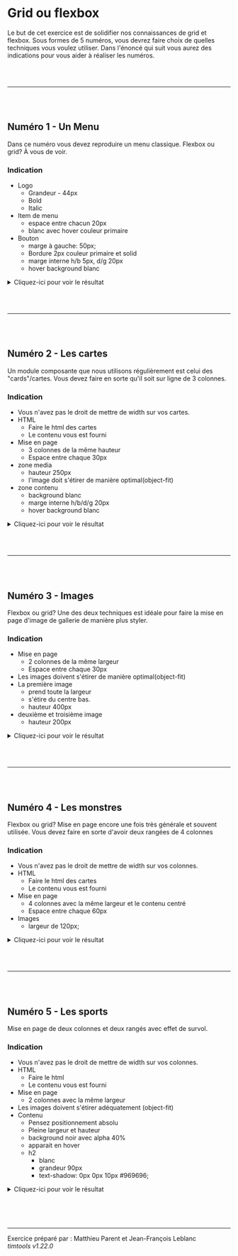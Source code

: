 [screen1]: src/assets/images/screen_number1.png
[screen2]: src/assets/images/screen_number2.png
[screen3]: src/assets/images/screen_number3.png
[screen4]: src/assets/images/screen_number4.png
[screen5]: src/assets/images/screen_number5.gif

# Grid ou flexbox

Le but de cet exercice est de solidifier nos connaissances de grid et flexbox. Sous formes de 5 numéros, vous devrez faire choix de quelles techniques vous voulez utiliser. Dans l'énoncé qui suit vous aurez des indications pour vous aider à réaliser les numéros.

<br><br><hr><br><br>

## Numéro 1 - Un Menu

Dans ce numéro vous devez reproduire un menu classique. Flexbox ou grid? À vous de voir.

### Indication

- Logo
  - Grandeur - 44px
  - Bold
  - Italic
- Item de menu
  - espace entre chacun 20px
  - blanc avec hover couleur primaire
- Bouton
  - marge à gauche: 50px;
  - Bordure 2px couleur primaire et solid
  - marge interne h/b 5px, d/g 20px
  - hover background blanc

<details>
<summary>Cliquez-ici pour voir le résultat</summary>
<br><br>

![alt Capture1][screen1]

</details>

<br><br><hr><br><br>

## Numéro 2 - Les cartes

Un module composante que nous utilisons régulièrement est celui des "cards"/cartes. Vous devez faire en sorte qu'il soit sur ligne de 3 colonnes.

### Indication

- Vous n'avez pas le droit de mettre de width sur vos cartes.
- HTML
  - Faire le html des cartes
  - Le contenu vous est fourni
- Mise en page
  - 3 colonnes de la même hauteur
  - Espace entre chaque 30px
- zone media
  - hauteur 250px
  - l'image doit s'étirer de manière optimal(object-fit)
- zone contenu
  - background blanc
  - marge interne h/b/d/g 20px
  - hover background blanc

<details>
<summary>Cliquez-ici pour voir le résultat</summary>
<br><br>

![alt Capture1][screen2]

</details>

<br><br><hr><br><br>

## Numéro 3 - Images

Flexbox ou grid? Une des deux techniques est idéale pour faire la mise en page d'image de gallerie de manière plus styler.

### Indication

- Mise en page
  - 2 colonnes de la même largeur
  - Espace entre chaque 30px
- Les images doivent s'étirer de manière optimal(object-fit)
- La première image
  - prend toute la largeur
  - s'étire du centre bas.
  - hauteur 400px
- deuxième et troisième image
  - hauteur 200px

<details>
<summary>Cliquez-ici pour voir le résultat</summary>
<br><br>

![alt Capture1][screen3]

</details>

<br><br><hr><br><br>

## Numéro 4 - Les monstres

Flexbox ou grid? Mise en page encore une fois très générale et souvent utilisée. Vous devez faire en sorte d'avoir deux rangées de 4 colonnes

### Indication

- Vous n'avez pas le droit de mettre de width sur vos colonnes.
- HTML
  - Faire le html des cartes
  - Le contenu vous est fourni
- Mise en page
  - 4 colonnes avec la même largeur et le contenu centré
  - Espace entre chaque 60px
- Images
  - largeur de 120px;

<details>
<summary>Cliquez-ici pour voir le résultat</summary>
<br><br>

![alt Capture1][screen4]

</details>

<br><br><hr><br><br>

## Numéro 5 - Les sports

Mise en page de deux colonnes et deux rangés avec effet de survol.

### Indication

- Vous n'avez pas le droit de mettre de width sur vos colonnes.
- HTML
  - Faire le html
  - Le contenu vous est fourni
- Mise en page
  - 2 colonnes avec la même largeur
- Les images doivent s'étirer adéquatement (object-fit)
- Contenu
  - Pensez positionnement absolu
  - Pleine largeur et hauteur
  - background noir avec alpha 40%
  - apparait en hover
  - h2
    - blanc
    - grandeur 90px
    - text-shadow: 0px 0px 10px #969696;

<details>
<summary>Cliquez-ici pour voir le résultat</summary>
<br><br>

![alt Capture1][screen5]

</details>

<br><br><br>

---

Exercice préparé par : Matthieu Parent et Jean-François Leblanc  
_timtools v1.22.0_
